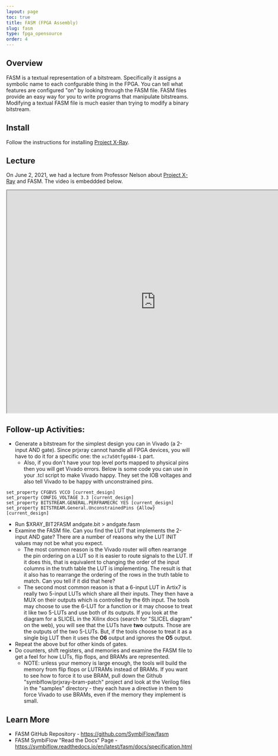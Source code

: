 ```yaml
---
layout: page
toc: true
title: FASM (FPGA Assembly)
slug: fasm
type: fpga_opensource
order: 4
---
```


## Overview

FASM is a textual representation of a bitstream.  Specifically it assigns a symbolic name to each confgurable thing in the FPGA.  You can tell what features are configured "on" by looking through the FASM file.  FASM files provide an easy way for you to write programs that manipulate bitstreams.  Modifying a textual FASM file is much easier than trying to modify a binary bitstream.

## Install

Follow the instructions for installing [Project X-Ray](https://byu-cpe.github.io/ComputingBootCamp/tutorials/xray/). 

## Lecture

On June 2, 2021, we had a lecture from Professor Nelson about [Project X-Ray](https://byu-cpe.github.io/ComputingBootCamp/tutorials/xray/) and FASM. The video is embeddded below.

<iframe width="800" height="600" allow="fullscreen" 
src="https://www.youtube.com/embed/6HGN8pQn_jA">
</iframe>

## Follow-up Activities:

* Generate a bitstream for the simplest design you can in Vivado (a 2-input AND gate).  Since prjxray cannot handle all FPGA devices, you will have to do it for a specific one: the `xc7a50tfgg484-1` part.
    * Also, if you don't have your top level ports mapped to physical pins then you will get Vivado errors.  Below is some code you can use in your .tcl script to make Vivado happy.  They set the IOB voltages and also tell Vivado to be happy with unconstrained pins.
```
set_property CFGBVS VCCO [current_design]
set_property CONFIG_VOLTAGE 3.3 [current_design]
set_property BITSTREAM.GENERAL.PERFRAMECRC YES [current_design]
set_property BITSTREAM.General.UnconstrainedPins {Allow} [current_design]
```
* Run $XRAY_BIT2FASM andgate.bit > andgate.fasm
* Examine the FASM file.  Can you find the LUT that implements the 2-input AND gate?  There are a number of reasons why the LUT INIT values may not be what you expect.  
    * The most common reason is the Vivado router will often rearrange the pin ordering on a LUT so it is easier to route signals to the LUT.  If it does this, that is equivalent to changing the order of the input columns in the truth table the LUT is implementing.  The result is that it also has to rearrange the ordering of the rows in the truth table to match.  Can you tell if it did that here?
    * The second most common reason is that a 6-input LUT in Artix7 is really two 5-input LUTs which share all their inputs.  They then have a MUX on their outputs which is controlled by the 6th input.  The tools may choose to use the 6-LUT for a function or it may choose to treat it like two 5-LUTs and use both of its outputs.  If you look at the diagram for a SLICEL in the Xilinx docs (search for "SLICEL diagram" on the web), you will see that the LUTs have **two** outputs.  Those are the outputs of the two 5-LUTs.  But, if the tools choose to treat it as a single big LUT then it uses the **O6** output and ignores the **O5** output.
* Repeat the above but for other kinds of gates.
* Do counters, shift registers, and memories and examine the FASM file to get a feel for how LUTs, flip flops, and BRAMs are represented.
    * NOTE: unless your memory is large enough, the tools will build the memory from flip flops or LUTRAMs instead of BRAMs.  If you want to see how to force it to use BRAM, pull down the Github "symbiflow/prjxray-bram-patch" project and look at the Verilog files in the "samples" directory - they each have a directive in them to force Vivado to use BRAMs, even if the memory they implement is small.

## Learn More

* FASM GitHub Repository - <https://github.com/SymbiFlow/fasm>
* FASM SymbiFlow "Read the Docs" Page - <https://symbiflow.readthedocs.io/en/latest/fasm/docs/specification.html>    